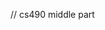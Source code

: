 //   cs490  middle part

<?php

$data = array(
               'username' = urlencode($username),
               'password' = urlencode($passwd),
              );
$ch = curl_init($url);
$payload = json_encode(array("user" =$data));

curl_setopt ($ch, CURLOPT_POSTFIELDS,$payload);
curl_setopt ($ch, CURLOPT_CUSTOMERQUEST, "POST");
curl_setopt ($ch, CURLOPT_HTTPHEADER, array());

curl_setopt ($ch, CURLOPT_ RETURNTRANSFER, true);

$result = curl_exec($ch);

curl_close($ch);
